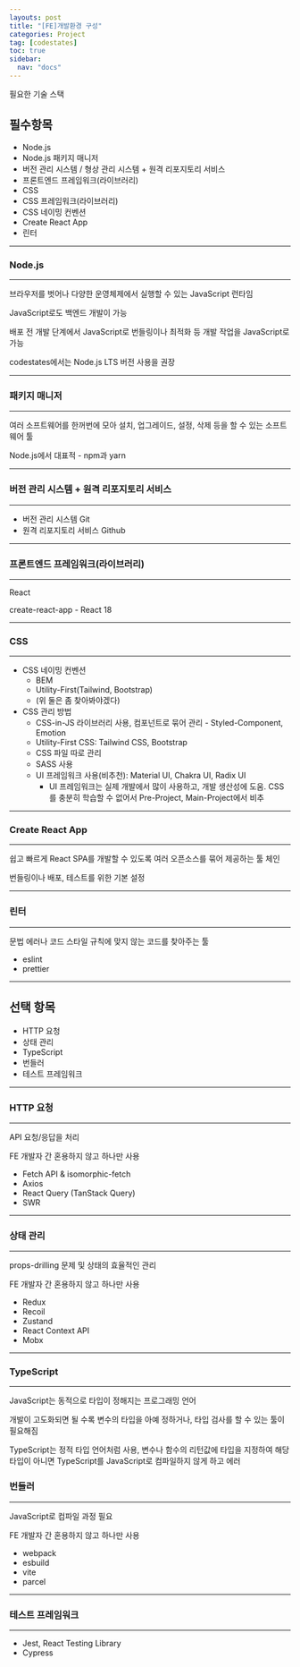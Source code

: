 ```yaml
---
layouts: post
title: "[FE]개발환경 구성"
categories: Project
tag: [codestates]
toc: true
sidebar:
  nav: "docs"
---
```


필요한 기술 스택

## 필수항목

- Node.js
- Node.js 패키지 매니저
- 버전 관리 시스템 / 형상 관리 시스템 + 원격 리포지토리 서비스
- 프론트엔드 프레임워크(라이브러리)
- CSS
- CSS 프레임워크(라이브러리)
- CSS 네이밍 컨벤션
- Create React App
- 린터

---

### Node.js

---

브라우저를 벗어나 다양한 운영체제에서 실행할 수 있는 JavaScript 런타임

JavaScript로도 백엔드 개발이 가능

배포 전 개발 단계에서 JavaScript로 번들링이나 최적화 등 개발 작업을 JavaScript로 가능

codestates에서는 Node.js LTS 버전 사용을 권장

---

### 패키지 매니저

---

여러 소프트웨어를 한꺼번에 모아 설치, 업그레이드, 설정, 삭제 등을 할 수 있는 소프트웨어 툴

Node.js에서 대표적 - npm과 yarn

---

### 버전 관리 시스템 + 원격 리포지토리 서비스

---

- 버전 관리 시스템 Git
- 원격 리포지토리 서비스 Github

---

### 프론트엔드 프레임워크(라이브러리)

---

React

create-react-app - React 18

---

### CSS

---

- CSS 네이밍 컨벤션
  - BEM
  - Utility-First(Tailwind, Bootstrap)
  - (위 둘은 좀 찾아봐야겠다)
- CSS 관리 방법
  - CSS-in-JS 라이브러리 사용, 컴포넌트로 묶어 관리 - Styled-Component, Emotion
  - Utility-First CSS: Tailwind CSS, Bootstrap
  - CSS 파일 따로 관리
  - SASS 사용
  - UI 프레임워크 사용(비추천): Material UI, Chakra UI, Radix UI
    - UI 프레임워크는 실제 개발에서 많이 사용하고, 개발 생산성에 도움. CSS를 충분히 학습할 수 없어서 Pre-Project, Main-Project에서 비추

---

### Create React App

---

쉽고 빠르게 React SPA를 개발할 수 있도록 여러 오픈소스를 묶어 제공하는 툴 체인

번들링이나 배포, 테스트를 위한 기본 설정

---

### 린터

---

문법 에러나 코드 스타일 규칙에 맞지 않는 코드를 찾아주는 툴

- eslint
- prettier

---

## 선택 항목

- HTTP 요청
- 상태 관리
- TypeScript
- 번들러
- 테스트 프레임워크

---

### HTTP 요청

---

API 요청/응답을 처리

FE 개발자 간 혼용하지 않고 하나만 사용

- Fetch API & isomorphic-fetch
- Axios
- React Query (TanStack Query)
- SWR

---

### 상태 관리

---

props-drilling 문제 및 상태의 효율적인 관리

FE 개발자 간 혼용하지 않고 하나만 사용

- Redux
- Recoil
- Zustand
- React Context API
- Mobx

---

### TypeScript

---

JavaScript는 동적으로 타입이 정해지는 프로그래밍 언어

개발이 고도화되면 될 수록 변수의 타입을 아예 정하거나, 타입 검사를 할 수 있는 툴이 필요해짐

TypeScript는 정적 타입 언어처럼 사용, 변수나 함수의 리턴값에 타입을 지정하여 해당 타입이 아니면 TypeScript를 JavaScript로 컴파일하지 않게 하고 에러

### 번들러

---

JavaScript로 컴파일 과정 필요

FE 개발자 간 혼용하지 않고 하나만 사용

- webpack
- esbuild
- vite
- parcel

---

### 테스트 프레임워크

---

- Jest, React Testing Library
- Cypress
